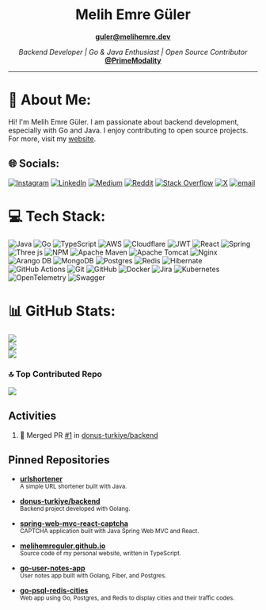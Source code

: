<h1 align="center">Melih Emre Güler</h1>

<p align="center">
  <a href="mailto:guler@melihemre.dev"><b>guler@melihemre.dev</b></a>
</p>

<p align="center">
  <em>Backend Developer | Go & Java Enthusiast | Open Source Contributor</em>
  <br/>
  <strong><a href="https://github.com/PrimeModality" target="_blank">@PrimeModality</a></strong>
</p>

---

# 💫 About Me:
Hi! I'm Melih Emre Güler. I am passionate about backend development, especially with Go and Java. I enjoy contributing to open source projects. For more, visit my [website](https://melihemre.dev).

## 🌐 Socials:
[![Instagram](https://img.shields.io/badge/Instagram-%23E4405F.svg?logo=Instagram&logoColor=white)](https://instagram.com/melihemreguler) [![LinkedIn](https://img.shields.io/badge/LinkedIn-%230077B5.svg?logo=linkedin&logoColor=white)](https://linkedin.com/in/melihemreguler) [![Medium](https://img.shields.io/badge/Medium-12100E?logo=medium&logoColor=white)](https://medium.com/@gulermelihemre) [![Reddit](https://img.shields.io/badge/Reddit-%23FF4500.svg?logo=Reddit&logoColor=white)](https://reddit.com/user/MelihEmreGuler) [![Stack Overflow](https://img.shields.io/badge/-Stackoverflow-FE7A16?logo=stack-overflow&logoColor=white)](https://stackoverflow.com/users/19666952) [![X](https://img.shields.io/badge/X-black.svg?logo=X&logoColor=white)](https://x.com/melihemreguler) [![email](https://img.shields.io/badge/Email-D14836?logo=gmail&logoColor=white)](mailto:guler@melihemre.dev)

# 💻 Tech Stack:
![Java](https://img.shields.io/badge/java-%23ED8B00.svg?style=for-the-badge&logo=openjdk&logoColor=white) ![Go](https://img.shields.io/badge/go-%2300ADD8.svg?style=for-the-badge&logo=go&logoColor=white) ![TypeScript](https://img.shields.io/badge/typescript-%23007ACC.svg?style=for-the-badge&logo=typescript&logoColor=white) ![AWS](https://img.shields.io/badge/AWS-%23FF9900.svg?style=for-the-badge&logo=amazon-aws&logoColor=white) ![Cloudflare](https://img.shields.io/badge/Cloudflare-F38020?style=for-the-badge&logo=Cloudflare&logoColor=white) ![JWT](https://img.shields.io/badge/JWT-black?style=for-the-badge&logo=JSON%20web%20tokens) ![React](https://img.shields.io/badge/react-%2320232a.svg?style=for-the-badge&logo=react&logoColor=%2361DAFB) ![Spring](https://img.shields.io/badge/spring-%236DB33F.svg?style=for-the-badge&logo=spring&logoColor=white) ![Three js](https://img.shields.io/badge/threejs-black?style=for-the-badge&logo=three.js&logoColor=white) ![NPM](https://img.shields.io/badge/NPM-%23CB3837.svg?style=for-the-badge&logo=npm&logoColor=white) ![Apache Maven](https://img.shields.io/badge/Apache%20Maven-C71A36?style=for-the-badge&logo=Apache%20Maven&logoColor=white) ![Apache Tomcat](https://img.shields.io/badge/apache%20tomcat-%23F8DC75.svg?style=for-the-badge&logo=apache-tomcat&logoColor=black) ![Nginx](https://img.shields.io/badge/nginx-%23009639.svg?style=for-the-badge&logo=nginx&logoColor=white) ![Arango DB](https://img.shields.io/badge/ArangoDB-DDE072?style=for-the-badge&logo=arangodb&logoColor=white) ![MongoDB](https://img.shields.io/badge/MongoDB-%234ea94b.svg?style=for-the-badge&logo=mongodb&logoColor=white) ![Postgres](https://img.shields.io/badge/postgres-%23316192.svg?style=for-the-badge&logo=postgresql&logoColor=white) ![Redis](https://img.shields.io/badge/redis-%23DD0031.svg?style=for-the-badge&logo=redis&logoColor=white) ![Hibernate](https://img.shields.io/badge/Hibernate-59666C?style=for-the-badge&logo=Hibernate&logoColor=white) ![GitHub Actions](https://img.shields.io/badge/github%20actions-%232671E5.svg?style=for-the-badge&logo=githubactions&logoColor=white) ![Git](https://img.shields.io/badge/git-%23F05033.svg?style=for-the-badge&logo=git&logoColor=white) ![GitHub](https://img.shields.io/badge/github-%23121011.svg?style=for-the-badge&logo=github&logoColor=white) ![Docker](https://img.shields.io/badge/docker-%230db7ed.svg?style=for-the-badge&logo=docker&logoColor=white) ![Jira](https://img.shields.io/badge/jira-%230A0FFF.svg?style=for-the-badge&logo=jira&logoColor=white) ![Kubernetes](https://img.shields.io/badge/kubernetes-%23326ce5.svg?style=for-the-badge&logo=kubernetes&logoColor=white) ![OpenTelemetry](https://img.shields.io/badge/OpenTelemetry-FFFFFF?&style=for-the-badge&logo=opentelemetry&logoColor=black) ![Swagger](https://img.shields.io/badge/-Swagger-%23Clojure?style=for-the-badge&logo=swagger&logoColor=white)

# 📊 GitHub Stats:
![](https://github-readme-stats.vercel.app/api?username=melihemreguler&theme=dark&hide_border=false&include_all_commits=true&count_private=true)<br/>
![](https://nirzak-streak-stats.vercel.app/?user=melihemreguler&theme=dark&hide_border=false)<br/>
![](https://github-readme-stats.vercel.app/api/top-langs/?username=melihemreguler&theme=dark&hide_border=false&include_all_commits=true&count_private=true&layout=compact)

### 🔝 Top Contributed Repo
![](https://github-contributor-stats.vercel.app/api?username=melihemreguler&limit=5&theme=dark&combine_all_yearly_contributions=true)

## Activities

<!--START_SECTION:activity-->
1. 🎉 Merged PR [#1](https://github.com/donus-turkiye/backend/pull/1) in [donus-turkiye/backend](https://github.com/donus-turkiye/backend)
<!--END_SECTION:activity-->

## Pinned Repositories

- [**urlshortener**](https://github.com/MelihEmreGuler/urlshortener)  
  <sub>A simple URL shortener built with Java.</sub>

- [**donus-turkiye/backend**](https://github.com/MelihEmreGuler/donus-turkiye-backend)  
  <sub>Backend project developed with Golang.</sub>

- [**spring-web-mvc-react-captcha**](https://github.com/MelihEmreGuler/spring-web-mvc-react-captcha)  
  <sub>CAPTCHA application built with Java Spring Web MVC and React.</sub>

- [**melihemreguler.github.io**](https://github.com/MelihEmreGuler/melihemreguler.github.io)  
  <sub>Source code of my personal website, written in TypeScript.</sub>

- [**go-user-notes-app**](https://github.com/MelihEmreGuler/go-user-notes-app)  
  <sub>User notes app built with Golang, Fiber, and Postgres.</sub>

- [**go-psql-redis-cities**](https://github.com/MelihEmreGuler/go-psql-redis-cities)  
  <sub>Web app using Go, Postgres, and Redis to display cities and their traffic codes.</sub>